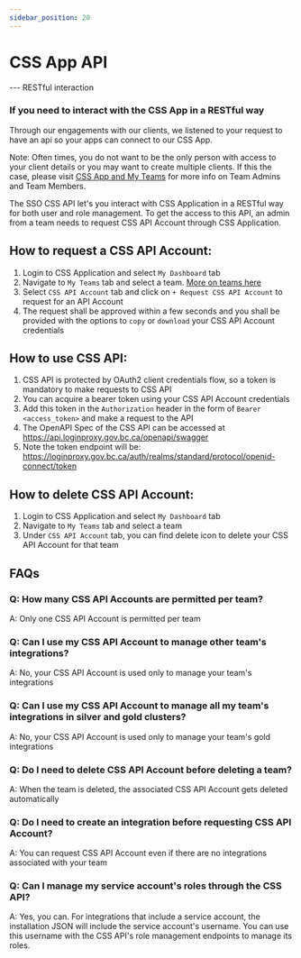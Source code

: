 ```yaml
---
sidebar_position: 20
---
```


# CSS App API

--- RESTful interaction

### If you need to interact with the CSS App in a RESTful way

Through our engagements with our clients, we listened to your request to have an api so your apps can connect to our CSS App.

Note: Often times, you do not want to be the only person with access to your client details or you may want to create multiple clients. If this the case, please visit [CSS App and My Teams](https://github.com/bcgov/sso-keycloak/wiki/CSS-App-My-Teams) for more info on Team Admins and Team Members.

The SSO CSS API let's you interact with CSS Application in a RESTful way for both user and role management. To get the access to this API, an admin from a team needs to request CSS API Account through CSS Application.

## How to request a CSS API Account:

1. Login to CSS Application and select `My Dashboard` tab
1. Navigate to `My Teams` tab and select a team. [More on teams here](https://github.com/bcgov/sso-keycloak/wiki/CSS-App-My-Teams)
1. Select `CSS API Account` tab and click on `+ Request CSS API Account` to request for an API Account
1. The request shall be approved within a few seconds and you shall be provided with the options to `copy` or `download` your CSS API Account credentials

## How to use CSS API:

1. CSS API is protected by OAuth2 client credentials flow, so a token is mandatory to make requests to CSS API
1. You can acquire a bearer token using your CSS API Account credentials
1. Add this token in the `Authorization` header in the form of `Bearer <access_token>` and make a request to the API
1. The OpenAPI Spec of the CSS API can be accessed at https://api.loginproxy.gov.bc.ca/openapi/swagger
1. Note the token endpoint will be: https://loginproxy.gov.bc.ca/auth/realms/standard/protocol/openid-connect/token

## How to delete CSS API Account:

1. Login to CSS Application and select `My Dashboard` tab
1. Navigate to `My Teams` tab and select a team
1. Under `CSS API Account` tab, you can find delete icon to delete your CSS API Account for that team

## FAQs

### Q: How many CSS API Accounts are permitted per team?

A: Only one CSS API Account is permitted per team

### Q: Can I use my CSS API Account to manage other team's integrations?

A: No, your CSS API Account is used only to manage your team's integrations

### Q: Can I use my CSS API Account to manage all my team's integrations in silver and gold clusters?

A: No, your CSS API Account is used only to manage your team's gold integrations

### Q: Do I need to delete CSS API Account before deleting a team?

A: When the team is deleted, the associated CSS API Account gets deleted automatically

### Q: Do I need to create an integration before requesting CSS API Account?

A: You can request CSS API Account even if there are no integrations associated with your team

### Q: Can I manage my service account's roles through the CSS API?

A: Yes, you can. For integrations that include a service account, the installation JSON will include the service account's username. You can use this username with the CSS API's role management endpoints to manage its roles.
